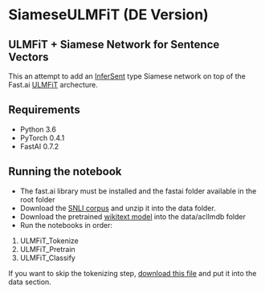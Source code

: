 # SiameseULMFiT (DE Version)
## ULMFiT + Siamese Network for Sentence Vectors

This an attempt to add an [InferSent](https://arxiv.org/pdf/1705.02364.pdf) type Siamese network on top of the Fast.ai [ULMFiT](http://nlp.fast.ai/classification/2018/05/15/introducting-ulmfit.html) archecture.

## Requirements
- Python 3.6
- PyTorch 0.4.1
- FastAI 0.7.2

## Running the notebook
* The fast.ai library must be installed and the fastai folder available in the root folder
* Download the [SNLI corpus](https://nlp.stanford.edu/projects/snli/snli_1.0.zip) and unzip it into the data folder.
* Download the pretrained [wikitext model](http://files.fast.ai/models/wt103/) into the data/aclImdb folder
* Run the notebooks in order:
1. ULMFiT_Tokenize 
2. ULMFiT_Pretrain
3. ULMFiT_Classify

If you want to skip the tokenizing step, [download this file](https://github.com/briandw/SiameseULMFiT/releases/download/1/data.zip) and put it into the data section.
